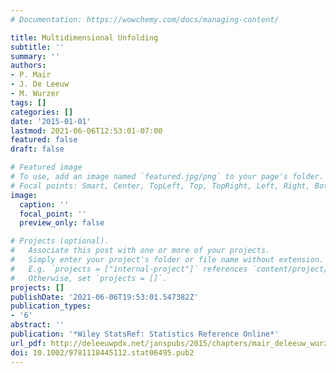 ```yaml
---
# Documentation: https://wowchemy.com/docs/managing-content/

title: Multidimensional Unfolding
subtitle: ''
summary: ''
authors:
- P. Mair
- J. De Leeuw
- M. Wurzer
tags: []
categories: []
date: '2015-01-01'
lastmod: 2021-06-06T12:53:01-07:00
featured: false
draft: false

# Featured image
# To use, add an image named `featured.jpg/png` to your page's folder.
# Focal points: Smart, Center, TopLeft, Top, TopRight, Left, Right, BottomLeft, Bottom, BottomRight.
image:
  caption: ''
  focal_point: ''
  preview_only: false

# Projects (optional).
#   Associate this post with one or more of your projects.
#   Simply enter your project's folder or file name without extension.
#   E.g. `projects = ["internal-project"]` references `content/project/deep-learning/index.md`.
#   Otherwise, set `projects = []`.
projects: []
publishDate: '2021-06-06T19:53:01.547382Z'
publication_types:
- '6'
abstract: ''
publication: '*Wiley StatsRef: Statistics Reference Online*'
url_pdf: http://deleeuwpdx.net/janspubs/2015/chapters/mair_deleeuw_wurzer_C_15.pdf
doi: 10.1002/9781118445112.stat06495.pub2
---
```

